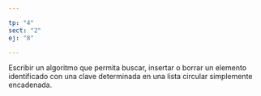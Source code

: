 ```yaml
---

tp: "4"
sect: "2"
ej: "8"

---
```


Escribir un algoritmo que permita buscar, insertar o borrar un elemento identificado con una clave determinada en una lista circular simplemente encadenada.